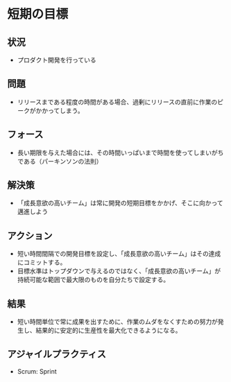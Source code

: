 # 短期の目標
## 状況
- プロダクト開発を行っている

## 問題
- リリースまである程度の時間がある場合、過剰にリリースの直前に作業のピークがかかってしまう。

## フォース
- 長い期限を与えた場合には、その時間いっぱいまで時間を使ってしまいがちである（パーキンソンの法則）

## 解決策
- 「成長意欲の高いチーム」は常に開発の短期目標をかかげ、そこに向かって邁進しよう

## アクション
- 短い時間間隔での開発目標を設定し、「成長意欲の高いチーム」はその達成にコミットする。
- 目標水準はトップダウンで与えるのではなく、「成長意欲の高いチーム」が持続可能な範囲で最大限のものを自分たちで設定する。

## 結果
- 短い時間単位で常に成果を出すために、作業のムダをなくすための努力が発生し、結果的に安定的に生産性を最大化できるようになる。

## アジャイルプラクティス
- Scrum: Sprint

